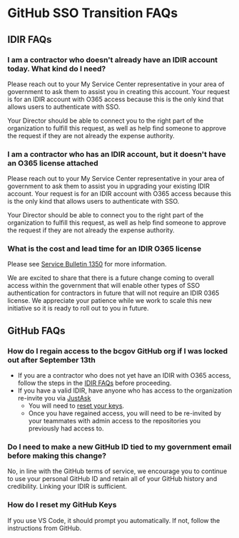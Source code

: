 
# GitHub SSO Transition FAQs

[](sso-transition-faqs.md) 

## IDIR FAQs

### I am a contractor who doesn't already have an IDIR account today. What kind do I need?

Please reach out to your My Service Center representative in your area of government to ask them to assist you in creating this account. Your request is for an IDIR account with O365 access because this is the only kind that allows users to authenticate with SSO.

Your Director should be able to connect you to the right part of the organization to fulfill this request, as well as help find someone to approve the request if they are not already the expense authority. 

### I am a contractor who has an IDIR account, but it doesn't have an O365 license attached

Please reach out to your My Service Center representative in your area of government to ask them to assist you in upgrading your existing IDIR account. Your request is for an IDIR account with O365 access because this is the only kind that allows users to authenticate with SSO.

Your Director should be able to connect you to the right part of the organization to fulfill this request, as well as help find someone to approve the request if they are not already the expense authority. 


### What is the cost and lead time for an IDIR O365 license

Please see [Service Bulletin 1350](https://ociomysc.service-now.com/sp?id=kb_article&sys_id=7a69f65fdbff9d10fa86193813961978&spa=1) for more information. 

We are excited to share that there is a future change coming to overall access within the government that will enable other types of SSO authentication for contractors in future that will not require an IDIR 0365 license. We appreciate your patience while we work to scale this new initiative so it is ready to roll out to you in future. 

## GitHub FAQs

### How do I regain access to the bcgov GitHub org if I was locked out after September 13th
- If you are a contractor who does not yet have an IDIR with O365 access, follow the steps in the [IDIR FAQs](sso-transition-faqs.md#idir-faqs) before proceeding.
- If you have a valid IDIR, have anyone who has access to the organization re-invite you via [JustAsk]()
     - You will need to [reset your keys](sso-transition-faqs.md#how-do-i-reset-my-github-keys).
     - Once you have regained access, you will need to be re-invited by your teammates with admin access to the repositories you previously had access to.

### Do I need to make a new GitHub ID tied to my government email before making this change?

No, in line with the GitHub terms of service, we encourage you to continue to use your personal GitHub ID and retain all of your GitHub history and credibility. Linking your IDIR is sufficient. 

### How do I reset my GitHub Keys

If you use VS Code, it should prompt you automatically. If not, follow the instructions from GitHub.